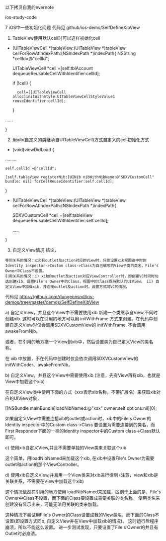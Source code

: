 以下拷贝自我的evernote

ios-study-code

7  iOS中一些初始化问题
代码见 github/ios-demo/SelfDefineXibView

1) TableView使用默认cell时可以这样初始化cell

- (UITableViewCell *)tableView:(UITableView *)tableView cellForRowAtIndexPath:(NSIndexPath *)indexPath{
    NSString *cellId=@"cellId";

    UITableViewCell *cell =[self.tblAccount dequeueReusableCellWithIdentifier:cellId];

    if (!cell) {

        cell=[[UITableViewCell alloc]initWithStyle:UITableViewCellStyleValue1 reuseIdentifier:cellId];

    }



......

}


2)  用xib(自定义的类继承自UITableViewCell)方式自定义的cell初始化方式
 

 

- (void)viewDidLoad {

.........

    self.cellId =@"cellId";

    [self.tableView registerNib:[UINib nibWithNibName:@"SDXVCustomCell" bundle: nil] forCellReuseIdentifier:self.cellId];

}

 

- (UITableViewCell *)tableView:(UITableView *)tableView cellForRowAtIndexPath:(NSIndexPath *)indexPath{

    SDXVCustomCell *cell =[self.tableView dequeueReusableCellWithIdentifier:self.cellId];

  .....  

}

3) 自定义View情况
结论，

```
等同关系的情况：xib有outlet及action对应的View时，只能设置xib视图选中时的Identity inspector->Custom class->Class为自己编写的View子类的类名，File's Owner中Class不设置。
引用关系的情况：i) xib的outlet及action对应ViewController时，即创建VC时同时勾选创建xib，设置File's Owner中的Class，视图中的Class保持默认的UIView。 ii) 自定义View中加载xib，并连接outlet及action时，设置方式同VC的情况。
```

代码见 https://github.com/dungeonsnd/ios-demos/tree/master/demos/SelfDefineXibView

a) 自定义View，并且这个View中不需要使用xib
新建一个类继承自View,不同时创建xib. 这时可以在引用的地方可以用 
initWithFrame 方式来创建。在代码中创建自定义View时仅会调用SDXVCustomView的 initWithFrame, 不会调用 awakeFromNib。



或者，在引用的地方拖一个View到xib中，然后设置类为自己定义View的类名称。

在 xib 中放置，不在代码中创建时仅会依次调用SDXVCustomView的 initWithCoder、awakeFromNib。




b) 自定义View，并且这个View中需要使用xib (注意，先有View再有xib，也就是View中加载这个xib)

在自定义View类中使用下面的方式（xxx表示xib名称，不带扩展名）来获取xib对应的UIView对象，

[[NSBundle mainBundle]loadNibNamed:@"xxx" owner:self options:nil][0];


如果自定义View中需要连接xib的outlet或action时，xib中的File's Owner的Identity inspector中的Custom class->Class 要设置为需要连接到的类名，而First Responder下面的一栏的Identity inspector中的Custom class->Class默认即可。



c) 使用xib自定义View,并且不需要单独的View类来关联这个xib

这个简单，用loadNibNamed来加载这个xib, 在xib中设置File's Owner为需要outlet和action的那个ViewController。 


d) 使用xib自定义View,并且用一个View类来对xib进行控制 (注意，view和xib是关联关系，不需要在View中加载这个xib)

这个情况依然在引用的地方使用 loadNibNamed来加载，区别于上面的是，File's Owner中Class不设置，而下面的Class要设置成需要关联的类名称。  使用类名来创建没有显示出来，可能无法用关联的类来加载。

这种情况下尝试用File's Owner的Class设置成我的View类名，而下面的Class不设置(即设置方式同b, 自定义View并在View中加载xib的情况)。 这时运行后程序崩溃，所以不能这么设置。 进一步测试发现，只要设置了File's Owner的并且有Outlet时必崩溃。

